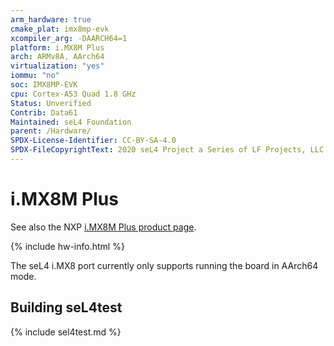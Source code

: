 ```yaml
---
arm_hardware: true
cmake_plat: imx8mp-evk
xcompiler_arg: -DAARCH64=1
platform: i.MX8M Plus
arch: ARMv8A, AArch64
virtualization: "yes"
iommu: "no"
soc: IMX8MP-EVK
cpu: Cortex-A53 Quad 1.8 GHz
Status: Unverified
Contrib: Data61
Maintained: seL4 Foundation
parent: /Hardware/
SPDX-License-Identifier: CC-BY-SA-4.0
SPDX-FileCopyrightText: 2020 seL4 Project a Series of LF Projects, LLC.
---
```


# i.MX8M Plus

See also the NXP [i.MX8M Plus product
page](https://www.nxp.com/design/design-center/development-boards-and-designs/8MPLUSLPD4-EVK).

{% include hw-info.html %}

The seL4 i.MX8 port currently only supports running the board in AArch64 mode.

## Building seL4test

{% include sel4test.md %}
